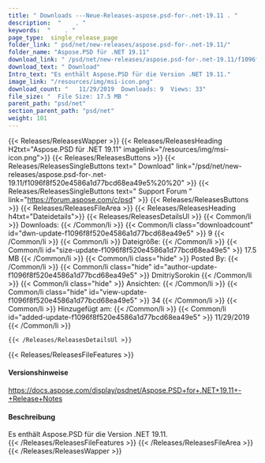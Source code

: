 ```yaml
---
title: " Downloads ---Neue-Releases-aspose.psd-for-.net-19.11 . "
description:  "    . " 
keywords:  "    . " 
page_type:  single_release_page
folder_link: " psd/net/new-releases/aspose.psd-for-.net-19.11/"
folder_name: "Aspose.PSD für .NET 19.11"
download_link: " /psd/net/new-releases/aspose.psd-for-.net-19.11/f1096f8f520e4586a1d77bcd68ea49e5"
download_text: " Download"
Intro_text: "Es enthält Aspose.PSD für die Version .NET 19.11."
image_link: "/resources/img/msi-icon.png"
download_count: "   11/29/2019  Downloads: 9  Views: 33"
file_size: "  File Size: 17.5 MB "
parent_path: "psd/net"
section_parent_path: "psd/net"
weight: 101
---
```


{{< Releases/ReleasesWapper >}}
  {{< Releases/ReleasesHeading H2txt="Aspose.PSD für .NET 19.11" imagelink="/resources/img/msi-icon.png">}}
  {{< Releases/ReleasesButtons >}}
    {{< Releases/ReleasesSingleButtons text=" Download" link="/psd/net/new-releases/aspose.psd-for-.net-19.11/f1096f8f520e4586a1d77bcd68ea49e5%20%20" >}}
    {{< Releases/ReleasesSingleButtons text=" Support Forum " link="https://forum.aspose.com/c/psd" >}}
  {{< Releases/ReleasesButtons >}}
  {{< Releases/ReleasesFileArea >}}
    {{< Releases/ReleasesHeading h4txt="Dateidetails">}}
    {{< Releases/ReleasesDetailsUl >}}
            {{< Common/li >}} Downloads: {{< /Common/li >}}
      {{< Common/li class="downloadcount" id="dwn-update-f1096f8f520e4586a1d77bcd68ea49e5" >}} 9 {{< /Common/li >}}
      {{< Common/li >}} Dateigröße: {{< /Common/li >}}
      {{< Common/li id="size-update-f1096f8f520e4586a1d77bcd68ea49e5" >}} 17.5 MB {{< /Common/li >}} 
      {{< Common/li  class="hide" >}} Posted By: {{< /Common/li >}} 
      {{< Common/li class="hide" id="author-update-f1096f8f520e4586a1d77bcd68ea49e5" >}} DmitriySorokin {{< /Common/li >}}
      {{< Common/li class="hide" >}} Ansichten: {{< /Common/li >}}
      {{< Common/li class="hide" id="view-update-f1096f8f520e4586a1d77bcd68ea49e5" >}} 34 {{< /Common/li >}}
      {{< Common/li >}} Hinzugefügt am: {{< /Common/li >}}
      {{< Common/li id="added-update-f1096f8f520e4586a1d77bcd68ea49e5" >}} 11/29/2019 {{< /Common/li >}} 

    {{< /Releases/ReleasesDetailsUl >}}

  {{< Releases/ReleasesFileFeatures >}}
      <h4>Versionshinweise</h4><div> <a href="https://docs.aspose.com/display/psdnet/Aspose.PSD+for+.NET+19.11+-+Release+Notes">https://docs.aspose.com/display/psdnet/Aspose.PSD+for+.NET+19.11+-+Release+Notes</a></div><h4> Beschreibung</h4><div class="HTMLDescription"> Es enthält Aspose.PSD für die Version .NET 19.11.</div>
  {{< /Releases/ReleasesFileFeatures >}}
 {{< /Releases/ReleasesFileArea >}}
{{< /Releases/ReleasesWapper >}}



